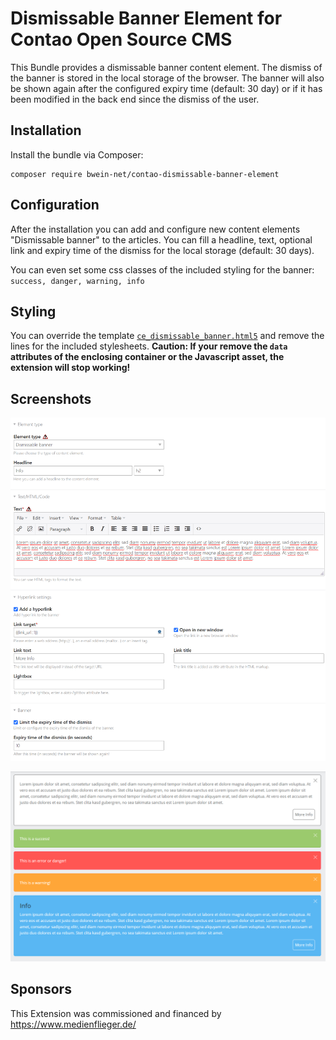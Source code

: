 # Dismissable Banner Element for Contao Open Source CMS

This Bundle provides a dismissable banner content element. The dismiss of the banner is stored in the local storage of the browser.
The banner will also be shown again after the configured expiry time (default: 30 day) or if it has been modified in the back end since the dismiss of the user.

## Installation

Install the bundle via Composer:

```
composer require bwein-net/contao-dismissable-banner-element
```

## Configuration

After the installation you can add and configure new content elements "Dismissable banner" to the articles.
You can fill a headline, text, optional link and expiry time of the dismiss for the local storage (default: 30 days).


You can even set some css classes of the included styling for the banner: `success, danger, warning, info`

## Styling

You can override the template [`ce_dismissable_banner.html5`](contao/templates/ce_dismissable_banner.html5) and remove the lines for the included stylesheets.
**Caution: If your remove the `data` attributes of the enclosing container or the Javascript asset, the extension will stop working!**

## Screenshots

![screenshot-backend](screenshot-backend.png)

![screenshot-banners](screenshot-banners.png)

## Sponsors

This Extension was commissioned and financed by https://www.medienflieger.de/
